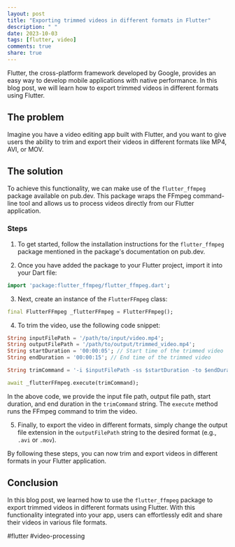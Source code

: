 ```yaml
---
layout: post
title: "Exporting trimmed videos in different formats in Flutter"
description: " "
date: 2023-10-03
tags: [flutter, video]
comments: true
share: true
---
```


Flutter, the cross-platform framework developed by Google, provides an easy way to develop mobile applications with native performance. In this blog post, we will learn how to export trimmed videos in different formats using Flutter.

## The problem

Imagine you have a video editing app built with Flutter, and you want to give users the ability to trim and export their videos in different formats like MP4, AVI, or MOV. 

## The solution

To achieve this functionality, we can make use of the `flutter_ffmpeg` package available on pub.dev. This package wraps the FFmpeg command-line tool and allows us to process videos directly from our Flutter application.

### Steps

1. To get started, follow the installation instructions for the `flutter_ffmpeg` package mentioned in the package's documentation on pub.dev.

2. Once you have added the package to your Flutter project, import it into your Dart file:

```dart
import 'package:flutter_ffmpeg/flutter_ffmpeg.dart';
```

3. Next, create an instance of the `FlutterFFmpeg` class:

```dart
final FlutterFFmpeg _flutterFFmpeg = FlutterFFmpeg();
```

4. To trim the video, use the following code snippet:

```dart
String inputFilePath = '/path/to/input/video.mp4';
String outputFilePath = '/path/to/output/trimmed_video.mp4';
String startDuration = '00:00:05'; // Start time of the trimmed video
String endDuration = '00:00:15'; // End time of the trimmed video

String trimCommand = '-i $inputFilePath -ss $startDuration -to $endDuration -c copy $outputFilePath';

await _flutterFFmpeg.execute(trimCommand);
```
In the above code, we provide the input file path, output file path, start duration, and end duration in the `trimCommand` string. The `execute` method runs the FFmpeg command to trim the video.

5. Finally, to export the video in different formats, simply change the output file extension in the `outputFilePath` string to the desired format (e.g., `.avi` or `.mov`).

By following these steps, you can now trim and export videos in different formats in your Flutter application.

## Conclusion

In this blog post, we learned how to use the `flutter_ffmpeg` package to export trimmed videos in different formats using Flutter. With this functionality integrated into your app, users can effortlessly edit and share their videos in various file formats. 

#flutter #video-processing